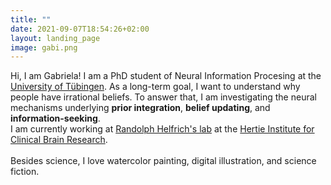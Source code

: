 ```yaml
---
title: ""
date: 2021-09-07T18:54:26+02:00
layout: landing_page
image: gabi.png
---
```

Hi, I am Gabriela! I am a PhD student of Neural Information Procesing at the <a href='https://www.neuroschool-tuebingen.de/'>University of Tübingen</a>.
As a long-term goal, I want to understand why people have irrational beliefs. 
To answer that, I am investigating the neural mechanisms underlying **prior integration**, **belief updating**, and **information-seeking**.<br>
I am currently working at <a href='https://helfrich-lab.com/'>Randolph Helfrich's lab</a> at the <a href='https://www.hih-tuebingen.de/en/'>Hertie Institute for Clinical Brain Research</a>.
<br><br>
Besides science, I love watercolor painting, digital illustration, and science fiction.
 
